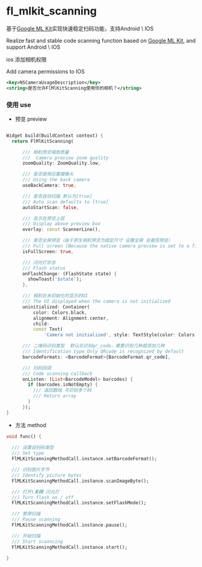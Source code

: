 # fl_mlkit_scanning

基于[Google ML Kit](https://developers.google.com/ml-kit/vision/barcode-scanning)实现快速稳定扫码功能，支持Android \ IOS 

Realize fast and stable code scanning function based on [Google ML Kit](https://developers.google.com/ml-kit/vision/barcode-scanning), and support Android \ IOS

ios 添加相机权限 

Add camera permissions to IOS

```xml
<key>NSCameraUsageDescription</key>    
<string>是否允许FlMlKitScanning使用你的相机？</string>
```

### 使用 use

- 预览 preview

```dart

Widget build(BuildContext context) {
  return FlMlKitScanning(

      /// 相机预览缩放质量
      ///  Camera preview zoom quality
      zoomQuality: ZoomQuality.low,

      /// 是否使用后置摄像头
      /// Using the back camera
      useBackCamera: true,

      /// 是否自动扫描 默认为[true]
      /// Auto scan defaults to [true]
      autoStartScan: false,

      /// 显示在预览上层
      /// Display above preview box
      overlay: const ScannerLine(),

      /// 是否全屏预览（由于原生相机预览为固定尺寸 设置全屏 会裁剪预览）
      /// Full screen (Because the native camera preview is set to a fixed size, the full screen will crop the preview)
      isFullScreen: true,

      /// 闪光灯状态
      /// Flash status
      onFlashChange: (FlashState state) {
        showToast('$state');
      },

      /// 相机在未初始化时显示的UI
      /// The UI displayed when the camera is not initialized
      uninitialized: Container(
          color: Colors.black,
          alignment: Alignment.center,
          child:
          const Text(
              'Camera not initialized', style: TextStyle(color: Colors.white))),

      /// 二维码识别类型  默认仅识别qr_code，需要识别几种就添加几种
      /// Identification type Only QRcode is recognized by default
      barcodeFormats: <BarcodeFormat>[BarcodeFormat.qr_code],

      /// 扫码回调
      /// Code scanning callback
      onListen: (List<BarcodeModel> barcodes) {
        if (barcodes.isNotEmpty) {
          /// 返回数组 可识别多个码
          /// Return array
        }
      });
}

```

- 方法 method

```dart
void func() {
  
  /// 设置设别码类型
  /// Set type
  FlMLKitScanningMethodCall.instance.setBarcodeFormat();

  /// 识别图片字节
  /// Identify picture bytes
  FlMLKitScanningMethodCall.instance.scanImageByte();

  /// 打开\关闭 闪光灯 
  /// Turn flash on / off
  FlMLKitScanningMethodCall.instance.setFlashMode();

  /// 暂停扫描
  /// Pause scanning
  FlMLKitScanningMethodCall.instance.pause();

  /// 开始扫描
  /// Start scanncing
  FlMLKitScanningMethodCall.instance.start();
  
}

```